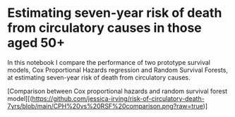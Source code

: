 # Estimating seven-year risk of death from circulatory causes in those aged 50+

In this notebook I compare the performance of two prototype survival models, Cox Proportional Hazards regression and Random Survival Forests, at estimating seven-year risk of death from circulatory causes.

[Comparison between Cox proportional hazards and random survival forest model][(https://github.com/jessica-irving/risk-of-circulatory-death-7yrs/blob/main/CPH%20vs%20RSF%20comparison.png?raw=true)]


